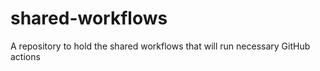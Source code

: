# shared-workflows
A repository to hold the shared workflows that will run necessary GitHub actions
